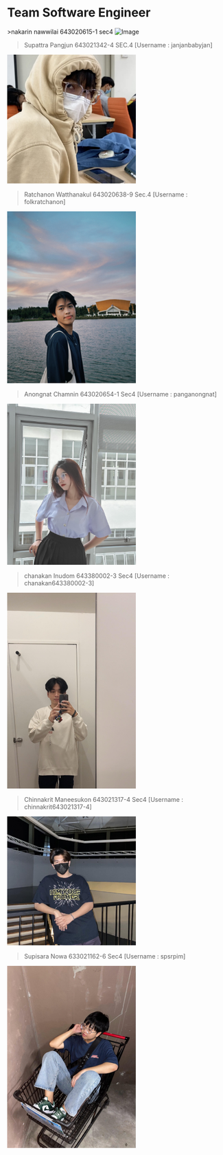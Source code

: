 <h1>Team Software Engineer</h1>
>nakarin nawwilai 643020615-1 sec4
<img src="https://scontent.fkkc4-1.fna.fbcdn.net/v/t1.15752-9/410223520_1610596182680206_8166972127277865011_n.jpg?_nc_cat=108&ccb=1-7&_nc_sid=8cd0a2&_nc_eui2=AeH4PFztgVEulgUQhGRPwq-7c7kkCocDmtxzuSQKhwOa3GrrsZ3mK7sLRIAhqks47CY5R-h4XJBiQZefZmXgNof9&_nc_ohc=BunONfOqNk4AX_m4Xja&_nc_oc=AQkJJ-T21tjSozpdK4aPYgfM-YPFsSe3gaIH0UsgHWrccMKUDNxrM9OOd24B26aP3lZFzNe7y_pHK-ERi0aR_t0g&_nc_ht=scontent.fkkc4-1.fna&oh=03_AdRmf777ZjKBtY7I81Gu1zXWp7vQ2xW_rEUPGeHqdwezWA&oe=65A87AD5" alt="Image" width="300" height="auto">


>Supattra Pangjun 643021342-4 SEC.4 [Username : janjanbabyjan]
<img src="./media/jan.jpg" alt="Image" width="300" height="auto">

>Ratchanon Watthanakul 643020638-9 Sec.4 [Username : folkratchanon]
<img src="./media/ratchanon.JPG" alt="Image" width="300" height="400">

>Anongnat Chamnin 643020654-1 Sec4 [Username : panganongnat]
<img src="./media/pang.jpg" alt="Image" width="300" height="auto">

>chanakan Inudom 643380002-3 Sec4 [Username : chanakan643380002-3]
<img src="./media/hern.jpg" alt="Image" width="300" height="auto">

>Chinnakrit Maneesukon 643021317-4 Sec4 [Username : chinnakrit643021317-4]
<img src="./media/yeen.jpg" alt="Image" width="300" height="auto">

>Supisara Nowa 633021162-6 Sec4 [Username : spsrpim]
<img src="./media/pim.jpg" alt="Image" width="300" height="auto">
